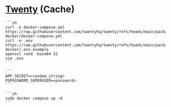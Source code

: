 # [Twenty](https://github.com/twentyhq/twenty) (Cache)

````{tab} Docker compose [^1]
```sh
curl -o docker-compose.yml https://raw.githubusercontent.com/twentyhq/twenty/refs/heads/main/packages/twenty-docker/docker-compose.yml
curl -o .env https://raw.githubusercontent.com/twentyhq/twenty/refs/heads/main/packages/twenty-docker/.env.example
openssl rand -base64 32
vim .env
```

```
APP_SECRET=<random_string>
PGPASSWORD_SUPERUSER=<password>
```

```sh
sudo docker compose up -d
```
````

[^1]: [Docker Compose](https://twenty.com/developers/section/self-hosting/docker-compose)